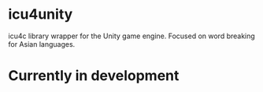 # icu4unity

icu4c library wrapper for the Unity game engine.
Focused on word breaking for Asian languages.

# Currently in development
